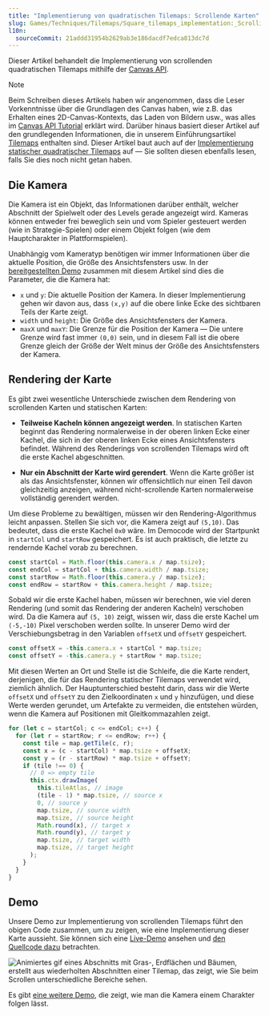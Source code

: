 ```yaml
---
title: "Implementierung von quadratischen Tilemaps: Scrollende Karten"
slug: Games/Techniques/Tilemaps/Square_tilemaps_implementation:_Scrolling_maps
l10n:
  sourceCommit: 21addd31954b2629ab3e186dacdf7edca813dc7d
---
```


Dieser Artikel behandelt die Implementierung von scrollenden quadratischen Tilemaps mithilfe der [Canvas API](/de/docs/Web/API/Canvas_API).

> [!NOTE]
> Beim Schreiben dieses Artikels haben wir angenommen, dass die Leser Vorkenntnisse über die Grundlagen des Canvas haben, wie z.B. das Erhalten eines 2D-Canvas-Kontexts, das Laden von Bildern usw., was alles im [Canvas API Tutorial](/de/docs/Web/API/Canvas_API/Tutorial) erklärt wird. Darüber hinaus basiert dieser Artikel auf den grundlegenden Informationen, die in unserem Einführungsartikel [Tilemaps](/de/docs/Games/Techniques/Tilemaps) enthalten sind. Dieser Artikel baut auch auf der [Implementierung statischer quadratischer Tilemaps](/de/docs/Games/Techniques/Tilemaps/Square_tilemaps_implementation:_Static_maps) auf — Sie sollten diesen ebenfalls lesen, falls Sie dies noch nicht getan haben.

## Die Kamera

Die Kamera ist ein Objekt, das Informationen darüber enthält, welcher Abschnitt der Spielwelt oder des Levels gerade angezeigt wird. Kameras können entweder frei beweglich sein und vom Spieler gesteuert werden (wie in Strategie-Spielen) oder einem Objekt folgen (wie dem Hauptcharakter in Plattformspielen).

Unabhängig vom Kameratyp benötigen wir immer Informationen über die aktuelle Position, die Größe des Ansichtsfensters usw. In der [bereitgestellten Demo](https://mozdevs.github.io/gamedev-js-tiles/square/scroll.html) zusammen mit diesem Artikel sind dies die Parameter, die die Kamera hat:

- `x` und `y`: Die aktuelle Position der Kamera. In dieser Implementierung gehen wir davon aus, dass `(x,y)` auf die obere linke Ecke des sichtbaren Teils der Karte zeigt.
- `width` und `height`: Die Größe des Ansichtsfensters der Kamera.
- `maxX` und `maxY`: Die Grenze für die Position der Kamera — Die untere Grenze wird fast immer `(0,0)` sein, und in diesem Fall ist die obere Grenze gleich der Größe der Welt minus der Größe des Ansichtsfensters der Kamera.

## Rendering der Karte

Es gibt zwei wesentliche Unterschiede zwischen dem Rendering von scrollenden Karten und statischen Karten:

- **Teilweise Kacheln können angezeigt werden**. In statischen Karten beginnt das Rendering normalerweise in der oberen linken Ecke einer Kachel, die sich in der oberen linken Ecke eines Ansichtsfensters befindet. Während des Renderings von scrollenden Tilemaps wird oft die erste Kachel abgeschnitten.

- **Nur ein Abschnitt der Karte wird gerendert**. Wenn die Karte größer ist als das Ansichtsfenster, können wir offensichtlich nur einen Teil davon gleichzeitig anzeigen, während nicht-scrollende Karten normalerweise vollständig gerendert werden.

Um diese Probleme zu bewältigen, müssen wir den Rendering-Algorithmus leicht anpassen. Stellen Sie sich vor, die Kamera zeigt auf `(5,10)`. Das bedeutet, dass die erste Kachel `0x0` wäre. Im Democode wird der Startpunkt in `startCol` und `startRow` gespeichert. Es ist auch praktisch, die letzte zu rendernde Kachel vorab zu berechnen.

```js
const startCol = Math.floor(this.camera.x / map.tsize);
const endCol = startCol + this.camera.width / map.tsize;
const startRow = Math.floor(this.camera.y / map.tsize);
const endRow = startRow + this.camera.height / map.tsize;
```

Sobald wir die erste Kachel haben, müssen wir berechnen, wie viel deren Rendering (und somit das Rendering der anderen Kacheln) verschoben wird. Da die Kamera auf `(5, 10)` zeigt, wissen wir, dass die erste Kachel um `(-5,-10)` Pixel verschoben werden sollte. In unserer Demo wird der Verschiebungsbetrag in den Variablen `offsetX` und `offsetY` gespeichert.

```js
const offsetX = -this.camera.x + startCol * map.tsize;
const offsetY = -this.camera.y + startRow * map.tsize;
```

Mit diesen Werten an Ort und Stelle ist die Schleife, die die Karte rendert, derjenigen, die für das Rendering statischer Tilemaps verwendet wird, ziemlich ähnlich. Der Hauptunterschied besteht darin, dass wir die Werte `offsetX` und `offsetY` zu den Zielkoordinaten `x` und `y` hinzufügen, und diese Werte werden gerundet, um Artefakte zu vermeiden, die entstehen würden, wenn die Kamera auf Positionen mit Gleitkommazahlen zeigt.

```js
for (let c = startCol; c <= endCol; c++) {
  for (let r = startRow; r <= endRow; r++) {
    const tile = map.getTile(c, r);
    const x = (c - startCol) * map.tsize + offsetX;
    const y = (r - startRow) * map.tsize + offsetY;
    if (tile !== 0) {
      // 0 => empty tile
      this.ctx.drawImage(
        this.tileAtlas, // image
        (tile - 1) * map.tsize, // source x
        0, // source y
        map.tsize, // source width
        map.tsize, // source height
        Math.round(x), // target x
        Math.round(y), // target y
        map.tsize, // target width
        map.tsize, // target height
      );
    }
  }
}
```

## Demo

Unsere Demo zur Implementierung von scrollenden Tilemaps führt den obigen Code zusammen, um zu zeigen, wie eine Implementierung dieser Karte aussieht. Sie können sich eine [Live-Demo](https://mozdevs.github.io/gamedev-js-tiles/square/scroll.html) ansehen und [den Quellcode dazu](https://github.com/mozdevs/gamedev-js-tiles) betrachten.

![Animiertes gif eines Abschnitts mit Gras-, Erdflächen und Bäumen, erstellt aus wiederholten Abschnitten einer Tilemap, das zeigt, wie Sie beim Scrollen unterschiedliche Bereiche sehen.](untitled.gif)

Es gibt [eine weitere Demo](https://mozdevs.github.io/gamedev-js-tiles/square/logic-grid.html), die zeigt, wie man die Kamera einem Charakter folgen lässt.
